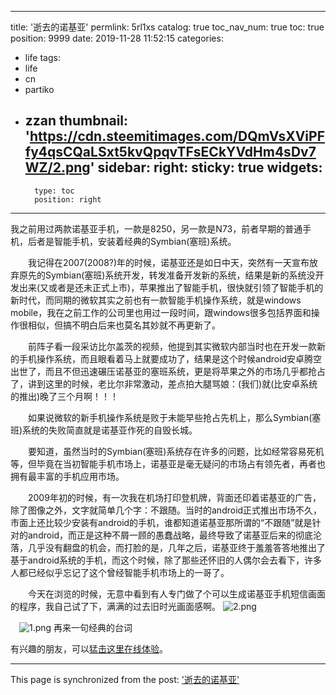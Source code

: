 
---
title: '逝去的诺基亚'
permlink: 5rl1xs
catalog: true
toc_nav_num: true
toc: true
position: 9999
date: 2019-11-28 11:52:15
categories:
- life
tags:
- life
- cn
- partiko
- zzan
thumbnail: 'https://cdn.steemitimages.com/DQmVsXViPFfy4qsCQaLSxt5kvQpqvTFsECkYVdHm4sDv7WZ/2.png'
sidebar:
    right:
        sticky: true
widgets:
    -
        type: toc
        position: right
---


我之前用过两款诺基亚手机，一款是8250，另一款是N73，前者早期的普通手机，后者是智能手机，安装着经典的Symbian(塞班)系统。

　　我记得在2007(2008?)年的时候，诺基亚还是如日中天，突然有一天宣布放弃原先的Symbian(塞班)系统开发，转发准备开发新的系统，结果是新的系统没开发出来(又或者是还未正式上市)，苹果推出了智能手机，很快就引领了智能手机的新时代，而同期的微软其实之前也有一款智能手机操作系统，就是windows mobile，我在之前工作的公司里也用过一段时间，跟windows很多包括界面和操作很相似，但搞不明白后来也莫名其妙就不再更新了。

　　前阵子看一段采访比尔盖茨的视频，他提到其实微软内部当时也在开发一款新的手机操作系统，而且眼看着马上就要成功了，结果是这个时候android安卓腾空出世了，而且不但迅速碾压诺基亚的塞班系统，更是将苹果之外的市场几乎都抢占了，讲到这里的时候，老比尔非常激动，差点拍大腿骂娘：(我们)就(比安卓系统的推出)晚了三个月啊！！！

　　如果说微软的新手机操作系统是败于未能早些抢占先机上，那么Symbian(塞班)系统的失败简直就是诺基亚作死的自毁长城。

　　要知道，虽然当时的Symbian(塞班)系统存在许多的问题，比如经常容易死机等，但毕竟在当初智能手机市场上，诺基亚是毫无疑问的市场占有领先者，再者也拥有最丰富的手机应用市场。

　　2009年初的时候，有一次我在机场打印登机牌，背面还印着诺基亚的广告，除了图像之外，文字就简单几个字：不跟随。当时的android正式推出市场不久，市面上还比较少安装有android的手机，谁都知道诺基亚那所谓的“不跟随”就是针对的android，而正是这种不屑一顾的愚蠢战略，最终导致了诺基亚后来的彻底沦落，几乎没有翻盘的机会，而打脸的是，几年之后，诺基亚终于羞羞答答地推出了基于android系统的手机，而这个时候，除了那些还怀旧的人偶尔会去看下，许多人都已经似乎忘记了这个曾经智能手机市场上的一哥了。

　　今天在浏览的时候，无意中看到有人专门做了个可以生成诺基亚手机短信画面的程序，我自己试了下，满满的过去旧时光画面感啊。
![2.png](https://cdn.steemitimages.com/DQmVsXViPFfy4qsCQaLSxt5kvQpqvTFsECkYVdHm4sDv7WZ/2.png)

　![1.png](https://cdn.steemitimages.com/DQmSqB5xbfQm88pRyFUj3Mq1p58DGRH4dR9GWpFyyRScBqH/1.png)
再来一句经典的台词

有兴趣的朋友，可以[猛击这里在线体验](https://zzkia.noddl.me:8020/)。

- - -

This page is synchronized from the post: ['逝去的诺基亚'](https://steemit.com/@rivalhw/5rl1xs)
